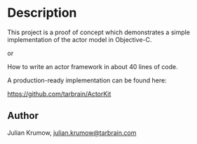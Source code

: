 # Description

This project is a proof of concept which demonstrates a simple implementation of the actor model in Objective-C.

or

How to write an actor framework in about 40 lines of code.

A production-ready implementation can be found here:

https://github.com/tarbrain/ActorKit

## Author

Julian Krumow, julian.krumow@tarbrain.com
